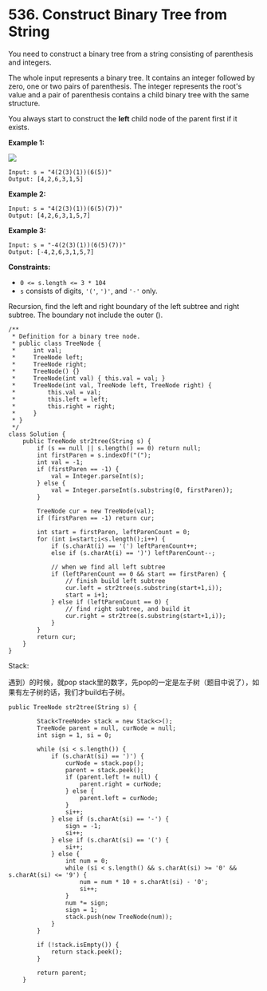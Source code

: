 # 536. Construct Binary Tree from String

You need to construct a binary tree from a string consisting of parenthesis and integers.

The whole input represents a binary tree. It contains an integer followed by zero, one or two pairs of parenthesis. The integer represents the root's value and a pair of parenthesis contains a child binary tree with the same structure.

You always start to construct the **left** child node of the parent first if it exists.

&#x20;

**Example 1:**

![](https://assets.leetcode.com/uploads/2020/09/02/butree.jpg)

```
Input: s = "4(2(3)(1))(6(5))"
Output: [4,2,6,3,1,5]
```

**Example 2:**

```
Input: s = "4(2(3)(1))(6(5)(7))"
Output: [4,2,6,3,1,5,7]
```

**Example 3:**

```
Input: s = "-4(2(3)(1))(6(5)(7))"
Output: [-4,2,6,3,1,5,7]
```

&#x20;

**Constraints:**

* `0 <= s.length <= 3 * 104`
* `s` consists of digits, `'('`, `')'`, and `'-'` only.

Recursion, find the left and right boundary of the left subtree and right subtree. The boundary not include the outer ().&#x20;

```
/**
 * Definition for a binary tree node.
 * public class TreeNode {
 *     int val;
 *     TreeNode left;
 *     TreeNode right;
 *     TreeNode() {}
 *     TreeNode(int val) { this.val = val; }
 *     TreeNode(int val, TreeNode left, TreeNode right) {
 *         this.val = val;
 *         this.left = left;
 *         this.right = right;
 *     }
 * }
 */
class Solution {
    public TreeNode str2tree(String s) {
        if (s == null || s.length() == 0) return null;
        int firstParen = s.indexOf("(");
        int val = -1;
        if (firstParen == -1) {
            val = Integer.parseInt(s);
        } else {
            val = Integer.parseInt(s.substring(0, firstParen));
        }
        
        TreeNode cur = new TreeNode(val);
        if (firstParen == -1) return cur;
        
        int start = firstParen, leftParenCount = 0;
        for (int i=start;i<s.length();i++) {
            if (s.charAt(i) == '(') leftParenCount++;
            else if (s.charAt(i) == ')') leftParenCount--;
            
            // when we find all left subtree
            if (leftParenCount == 0 && start == firstParen) {
                // finish build left subtree
                cur.left = str2tree(s.substring(start+1,i)); 
                start = i+1;
            } else if (leftParenCount == 0) {
                // find right subtree, and build it
                cur.right = str2tree(s.substring(start+1,i));
            }
        }
        return cur;
    }
}
```

Stack:&#x20;

遇到）的时候，就pop stack里的数字，先pop的一定是左子树（题目中说了），如果有左子树的话，我们才build右子树。

```
public TreeNode str2tree(String s) {

        Stack<TreeNode> stack = new Stack<>();
        TreeNode parent = null, curNode = null;
        int sign = 1, si = 0;

        while (si < s.length()) {
            if (s.charAt(si) == ')') {
                curNode = stack.pop();
                parent = stack.peek();
                if (parent.left != null) {
                    parent.right = curNode;
                } else {
                    parent.left = curNode;
                }
                si++;
            } else if (s.charAt(si) == '-') {
                sign = -1;
                si++;
            } else if (s.charAt(si) == '(') {
                si++;
            } else {
                int num = 0;
                while (si < s.length() && s.charAt(si) >= '0' && s.charAt(si) <= '9') {
                    num = num * 10 + s.charAt(si) - '0';
                    si++;
                }
                num *= sign;
                sign = 1;
                stack.push(new TreeNode(num));
            }
        }
        
        if (!stack.isEmpty()) {
            return stack.peek();
        }
        
        return parent;
    }
```


